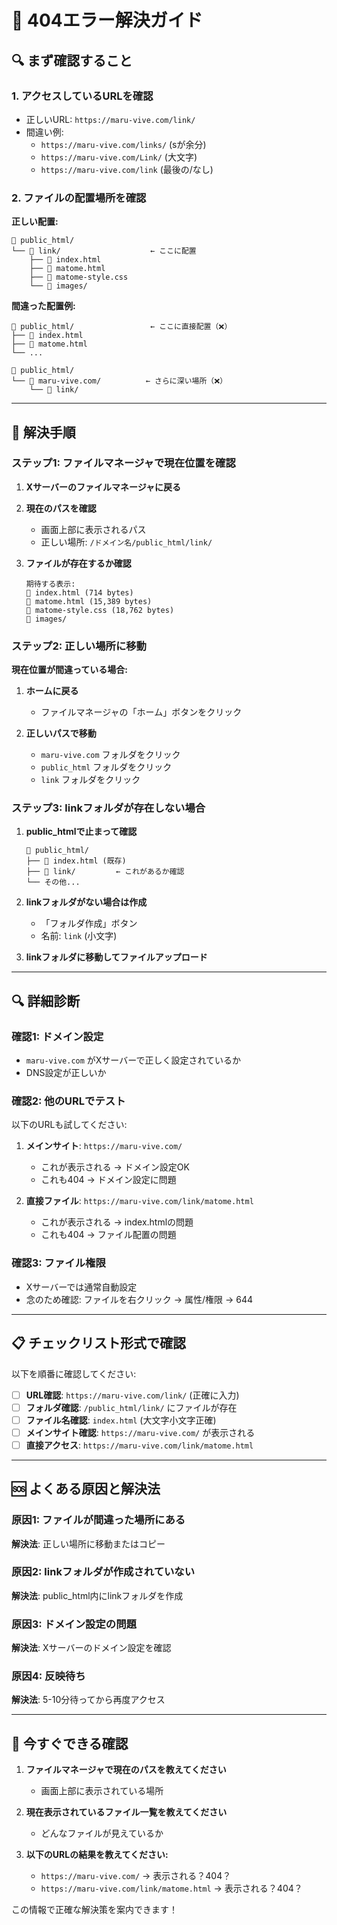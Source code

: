 # 🚨 404エラー解決ガイド

## 🔍 **まず確認すること**

### **1. アクセスしているURLを確認**
- 正しいURL: `https://maru-vive.com/link/`
- 間違い例:
  - `https://maru-vive.com/links/` (sが余分)
  - `https://maru-vive.com/Link/` (大文字)
  - `https://maru-vive.com/link` (最後の/なし)

### **2. ファイルの配置場所を確認**

**正しい配置:**
```
📁 public_html/
└── 📁 link/                    ← ここに配置
    ├── 📄 index.html
    ├── 📄 matome.html
    ├── 📄 matome-style.css
    └── 📁 images/
```

**間違った配置例:**
```
📁 public_html/                 ← ここに直接配置（❌）
├── 📄 index.html
├── 📄 matome.html
└── ...

📁 public_html/
└── 📁 maru-vive.com/          ← さらに深い場所（❌）
    └── 📁 link/
```

---

## 🔧 **解決手順**

### **ステップ1: ファイルマネージャで現在位置を確認**

1. **Xサーバーのファイルマネージャに戻る**

2. **現在のパスを確認**
   - 画面上部に表示されるパス
   - 正しい場所: `/ドメイン名/public_html/link/`

3. **ファイルが存在するか確認**
   ```
   期待する表示:
   📄 index.html (714 bytes)
   📄 matome.html (15,389 bytes)  
   📄 matome-style.css (18,762 bytes)
   📁 images/
   ```

### **ステップ2: 正しい場所に移動**

**現在位置が間違っている場合:**

1. **ホームに戻る**
   - ファイルマネージャの「ホーム」ボタンをクリック

2. **正しいパスで移動**
   - `maru-vive.com` フォルダをクリック
   - `public_html` フォルダをクリック  
   - `link` フォルダをクリック

### **ステップ3: linkフォルダが存在しない場合**

1. **public_htmlで止まって確認**
   ```
   📁 public_html/
   ├── 📄 index.html (既存)
   ├── 📁 link/         ← これがあるか確認
   └── その他...
   ```

2. **linkフォルダがない場合は作成**
   - 「フォルダ作成」ボタン
   - 名前: `link` (小文字)

3. **linkフォルダに移動してファイルアップロード**

---

## 🔍 **詳細診断**

### **確認1: ドメイン設定**
- `maru-vive.com` がXサーバーで正しく設定されているか
- DNS設定が正しいか

### **確認2: 他のURLでテスト**
以下のURLも試してください:

1. **メインサイト**: `https://maru-vive.com/`
   - これが表示される → ドメイン設定OK
   - これも404 → ドメイン設定に問題

2. **直接ファイル**: `https://maru-vive.com/link/matome.html`
   - これが表示される → index.htmlの問題
   - これも404 → ファイル配置の問題

### **確認3: ファイル権限**
- Xサーバーでは通常自動設定
- 念のため確認: ファイルを右クリック → 属性/権限 → 644

---

## 📋 **チェックリスト形式で確認**

以下を順番に確認してください:

- [ ] **URL確認**: `https://maru-vive.com/link/` (正確に入力)
- [ ] **フォルダ確認**: `/public_html/link/` にファイルが存在
- [ ] **ファイル名確認**: `index.html` (大文字小文字正確)
- [ ] **メインサイト確認**: `https://maru-vive.com/` が表示される
- [ ] **直接アクセス**: `https://maru-vive.com/link/matome.html`

---

## 🆘 **よくある原因と解決法**

### **原因1: ファイルが間違った場所にある**
**解決法**: 正しい場所に移動またはコピー

### **原因2: linkフォルダが作成されていない**  
**解決法**: public_html内にlinkフォルダを作成

### **原因3: ドメイン設定の問題**
**解決法**: Xサーバーのドメイン設定を確認

### **原因4: 反映待ち**
**解決法**: 5-10分待ってから再度アクセス

---

## 🔧 **今すぐできる確認**

1. **ファイルマネージャで現在のパスを教えてください**
   - 画面上部に表示されている場所

2. **現在表示されているファイル一覧を教えてください**
   - どんなファイルが見えているか

3. **以下のURLの結果を教えてください:**
   - `https://maru-vive.com/` → 表示される？404？
   - `https://maru-vive.com/link/matome.html` → 表示される？404？

この情報で正確な解決策を案内できます！